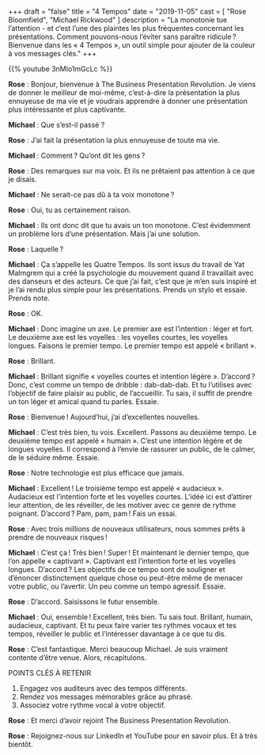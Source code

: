 +++
draft 		= "false"
title 		= "4 Tempos"
date		= "2019-11-05"
cast		= [ "Rose Bloomfield", "Michael Rickwood" ]
description = "La monotonie tue l’attention - et c’est l’une des plaintes les plus fréquentes concernant les présentations. Comment pouvons-nous l’éviter sans paraître ridicule ? Bienvenue dans les « 4 Tempos », un outil simple pour ajouter de la couleur à vos messages clés."
+++

{{% youtube 3nMIo1mGcLc %}}

**Rose** : Bonjour, bienvenue à The Business Presentation Revolution. Je viens de donner le meilleur de moi-même, c’est-à-dire la présentation la plus ennuyeuse de ma vie et je voudrais apprendre à donner une présentation plus intéressante et plus captivante.
 
**Michael** : Que s’est-il passé ?
 
**Rose** : J’ai fait la présentation la plus ennuyeuse de toute ma vie.
 
**Michael** : Comment ? Qu’ont dit les gens ?
 
**Rose** : Des remarques sur ma voix. Et ils ne prêtaient pas attention à ce que je disais.
 
**Michael** : Ne serait-ce pas dû à ta voix monotone ?
 
**Rose** : Oui, tu as certainement raison.
 
**Michael** : Ils ont donc dit que tu avais un ton monotone. C’est évidemment un problème lors d’une présentation. Mais j’ai une solution.
 
**Rose** : Laquelle ?
 
**Michael** : Ça s’appelle les Quatre Tempos. Ils sont issus du travail de Yat Malmgrem qui a créé la psychologie du mouvement quand il travaillait avec des danseurs et des acteurs. Ce que j’ai fait, c’est que je m’en suis inspiré et je l’ai rendu plus simple pour les présentations. Prends un stylo et essaie. Prends note.
 
**Rose** : OK. 
 
**Michael** : Donc imagine un axe. Le premier axe est l’intention : léger et fort. Le deuxième axe est les voyelles : les voyelles courtes, les voyelles longues. Faisons le premier tempo. Le premier tempo est appelé « brillant ».
 
**Rose** : Brillant.
 
**Michael** : Brillant signifie « voyelles courtes et intention légère ». D’accord ? Donc, c’est comme un tempo de dribble : dab-dab-dab. Et tu l’utilises avec l’objectif de faire plaisir au public, de l’accueillir. Tu sais, il suffit de prendre un ton léger et amical quand tu parles. Essaie.
 
**Rose** : Bienvenue ! Aujourd’hui, j’ai d’excellentes nouvelles.
 
**Michael** : C’est très bien, tu vois. Excellent. Passons au deuxième tempo. Le deuxième tempo est appelé « humain ». C’est une intention légère et de longues voyelles. Il correspond à l’envie de rassurer un public, de le calmer, de le séduire même. Essaie.
 
**Rose** : Notre technologie est plus efficace que jamais.
 
**Michael** : Excellent ! Le troisième tempo est appelé « audacieux ». Audacieux est l’intention forte et les voyelles courtes. L’idée ici est d’attirer leur attention, de les réveiller, de les motiver avec ce genre de rythme poignant. D’accord ? Pam, pam, pam ! Fais un essai.
 
**Rose** : Avec trois millions de nouveaux utilisateurs, nous sommes prêts à prendre de nouveaux risques !
 
**Michael** : C’est ça ! Très bien ! Super ! Et maintenant le dernier tempo, que l’on appelle « captivant ». Captivant est l’intention forte et les voyelles longues. D’accord ? Les objectifs de ce tempo sont de souligner et d’énoncer distinctement quelque chose ou peut-être même de menacer votre public, ou l’avertir. Un peu comme un tempo agressif. Essaie.
 
**Rose** : D’accord. Saisissons le futur ensemble.
 
**Michael** : Oui, ensemble ! Excellent, très bien. Tu sais tout. Brillant, humain, audacieux, captivant. Et tu peux faire varier tes rythmes vocaux et tes tempos, réveiller le public et l’intéresser davantage à ce que tu dis.
 
**Rose** : C’est fantastique. Merci beaucoup Michael. Je suis vraiment contente d’être venue. Alors, récapitulons.

POINTS CLÉS À RETENIR

1. Engagez vos auditeurs avec des tempos différents.
2. Rendez vos messages mémorables grâce au phrasé.
3. Associez votre rythme vocal à votre objectif.

 
**Rose** : Et merci d’avoir rejoint The Business Presentation Revolution.
 
**Rose** : Rejoignez-nous sur LinkedIn et YouTube pour en savoir plus. Et à très bientôt.
